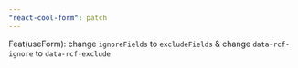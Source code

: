 ```yaml
---
"react-cool-form": patch
---
```


Feat(useForm): change `ignoreFields` to `excludeFields` & change `data-rcf-ignore` to `data-rcf-exclude`
